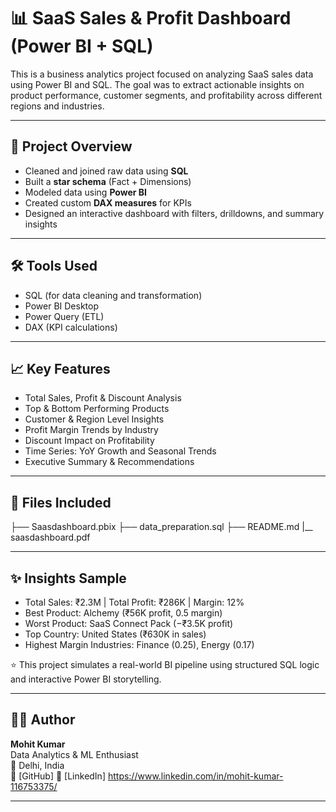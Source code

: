 # 📊 SaaS Sales & Profit Dashboard (Power BI + SQL)

This is a business analytics project focused on analyzing SaaS sales data using Power BI and SQL. The goal was to extract actionable insights on product performance, customer segments, and profitability across different regions and industries.

---

## 📁 Project Overview

- Cleaned and joined raw data using **SQL**
- Built a **star schema** (Fact + Dimensions)
- Modeled data using **Power BI**
- Created custom **DAX measures** for KPIs
- Designed an interactive dashboard with filters, drilldowns, and summary insights

---

## 🛠️ Tools Used

- SQL (for data cleaning and transformation)
- Power BI Desktop
- Power Query (ETL)
- DAX (KPI calculations)

---

## 📈 Key Features

- Total Sales, Profit & Discount Analysis
- Top & Bottom Performing Products
- Customer & Region Level Insights
- Profit Margin Trends by Industry
- Discount Impact on Profitability
- Time Series: YoY Growth and Seasonal Trends
- Executive Summary & Recommendations

---

## 📄 Files Included

├── Saasdashboard.pbix
├── data_preparation.sql
├── README.md
|__ saasdashboard.pdf

---

## ✨ Insights Sample

- Total Sales: ₹2.3M | Total Profit: ₹286K | Margin: 12%
- Best Product: Alchemy (₹56K profit, 0.5 margin)
- Worst Product: SaaS Connect Pack (−₹3.5K profit)
- Top Country: United States (₹630K in sales)
- Highest Margin Industries: Finance (0.25), Energy (0.17)

⭐ This project simulates a real-world BI pipeline using structured SQL logic and interactive Power BI storytelling.

---

## 🧑‍💻 Author

**Mohit Kumar**  
Data Analytics & ML Enthusiast  
📍 Delhi, India  
🔗 [GitHub] 
🔗 [LinkedIn] https://www.linkedin.com/in/mohit-kumar-116753375/


---
